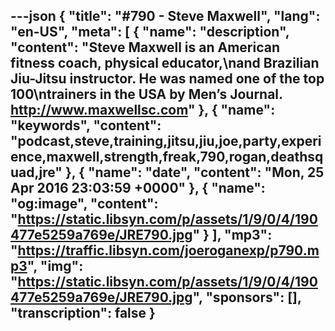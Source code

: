 ---json
{
  "title": "#790 - Steve Maxwell",
  "lang": "en-US",
  "meta": [
    {
      "name": "description",
      "content": "Steve Maxwell is an American fitness coach, physical educator,\nand Brazilian Jiu-Jitsu instructor. He was named one of the top 100\ntrainers in the USA by Men’s Journal. http://www.maxwellsc.com"
    },
    {
      "name": "keywords",
      "content": "podcast,steve,training,jitsu,jiu,joe,party,experience,maxwell,strength,freak,790,rogan,deathsquad,jre"
    },
    {
      "name": "date",
      "content": "Mon, 25 Apr 2016 23:03:59 +0000"
    },
    {
      "name": "og:image",
      "content": "https://static.libsyn.com/p/assets/1/9/0/4/190477e5259a769e/JRE790.jpg"
    }
  ],
  "mp3": "https://traffic.libsyn.com/joeroganexp/p790.mp3",
  "img": "https://static.libsyn.com/p/assets/1/9/0/4/190477e5259a769e/JRE790.jpg",
  "sponsors": [],
  "transcription": false
}
---
<episode-header />

<timemark seconds="0" />

<transcribe-call-to-action />

<episode-footer />